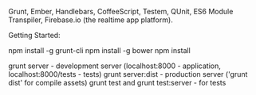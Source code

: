Grunt, Ember, Handlebars, CoffeeScript, Testem, QUnit, ES6 Module Transpiler, Firebase.io (the realtime app platform).

Getting Started:

npm install -g grunt-cli
npm install -g bower
npm install

grunt server - development server (localhost:8000 - application, localhost:8000/tests - tests)
grunt server:dist - production server ('grunt dist' for compile assets)
grunt test and grunt test:server - for tests


